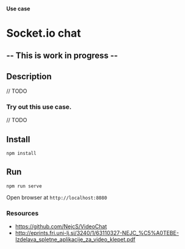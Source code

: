#### Use case
# Socket.io chat

## -- This is work in progress --

## Description

// TODO

### Try out this use case.

// TODO

## Install

`npm install`

## Run

`npm run serve`

Open browser at `http://localhost:8080`

### Resources

- https://github.com/NejcS/VideoChat
- http://eprints.fri.uni-lj.si/3240/1/63110327-NEJC_%C5%A0TEBE-Izdelava_spletne_aplikacije_za_video_klepet.pdf
